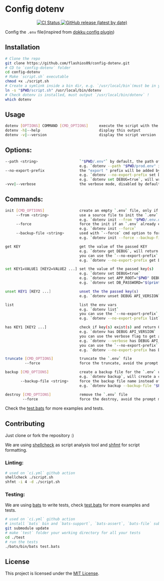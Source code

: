 # Config dotenv

<p align="center">
    <a href="https://github.com/flashios09/config-dotenv/actions/workflows/ci.yml" target="_blank">
        <img src="https://github.com/flashios09/config-dotenv/actions/workflows/ci.yml/badge.svg" alt="CI Status">
    </a>
    <a href="https://github.com/flashios09/config-dotenv/releases/latest" target="_blank">
        <img alt="GitHub release (latest by date)" src="https://img.shields.io/github/v/release/flashios09/config-dotenv">
    </a>
</p>

Config the `.env` file(inspired from [dokku config plugin](https://github.com/dokku/dokku/blob/a308ff65464dce6ce1bb709e3afddd7066e77381/plugins/config/commands))

## Installation
```bash
# Clone the repo
git clone https://github.com/flashios09/config-dotenv.git
# CD to `config-dotenv` folder
cd config-dotenv
# Make `script.sh` executable
chmod +x ./script.sh
# Create a symlink inside a bin dir, e.g. `/usr/local/bin`(must be in your path)
ln -s "$PWD/script.sh" /usr/local/bin/dotenv
# Check dotenv is installed, must output `/usr/local/bin/dotenv` !
which dotenv
```

## Usage
```bash
dotenv [OPTIONS] COMMAND [CMD_OPTIONS]     execute the script with the specified command and/or options
dotenv -h|--help                           display this output
dotenv -v|--version                        display the script version
```
## Options:
```bash
--path <string>                   `"$PWD/.env"` by default, the path of the `.env` file
                                  e.g. `dotenv --path "$PWD/prod.env" init`
--no-export-prefix                the "export " prefix will be added by default, use `--no-export-prefix` to disable it
                                  e.g. `dotenv --no-export-prefix set DEBUG=true`, will write `DEBUG=true`
                                  e.g. `dotenv set DEBUG=true`, will write `export DEBUG=true`
-vvv|--verbose                    the verbose mode, disabled by default, use `-vvv` or `--verbose` to enable it
```
## Commands:
```bash
init [CMD_OPTIONS]                create an empty `.env` file, only if `.env` not already exists
     --from <string>              use a source file to init the `.env` file, only if `.env` not already exists
                                  e.g. `dotenv init --from "$PWD/.env.default"`
     --force                      force the init if an `.env` already exist, a backup for the existent file will be created
                                  e.g. `dotenv init --force`
     --backup-file <string>       used with `--force` cmd option to force the backup file name instead of auto-naming
                                  e.g. `dotenv init --force --backup-file "$PWD/.env-20221127235937.bak"`

get KEY                           get the value of the passed KEY
                                  e.g. `dotenv get DEBUG`, will return the value of the DEBUG env var
                                  you can use the `--no-export-prefix` to get the value without "export "
                                  e.g. `dotenv --no-export-prefix get DEBUG`

set KEY1=VALUE1 [KEY2=VALUE2 ...] set the value of the passed key(s)
                                  e.g. `dotenv set DEBUG=true`
                                  e.g. `dotenv set APP_ROOT="$PWD" DEBUG=true API_VERSION="v1"`
                                  e.g. `dotenv set DB_PASSWORD="$(printenv APP_DB_PASSWORD)" APP_ROOT="$PWD" API_VERSION="v1"`

unset KEY1 [KEY2 ...]             unset the the passed key(s)
                                  e.g. `dotenv unset DEBUG API_VERSION`

list                              list the env vars
                                  e.g. `dotenv list`
                                  you can use the `--no-export-prefix` to list only the vars without "export "
                                  e.g. `dotenv --no-export-prefix list`

has KEY1 [KEY2 ...]               check if key(s) exist(s) and return 0 or 1
                                  e.g. `dotenv has DEBUG API_VERSION`
                                  you can use the verbose flag to get a success or error message
                                  e.g. `dotenv --verbose has DEBUG API_VERSION`
                                  you can use the `--no-export-prefix` to check only the key(s) without "export "
                                  e.g. `dotenv --no-export-prefix has DEBUG API_VERSION`

truncate [CMD_OPTIONS]            truncate the `.env` file
         --force                  force the truncate, avoid the prompt message

backup [CMD_OPTIONS]              create a backup file for the `.env` using this format `<env_file_name>-<now>.bak`
                                  e.g. `dotenv backup`, will create a copy from `.env` named `.env-20221125192400.bak`
       --backup-file <string>     force the backup file name instead of auto-naming
                                  e.g. `dotenv backup --backup-file "$PWD/.env-20221127235937.bak"`

destroy [CMD_OPTIONS]             remove the `.env` file
        --force                   force the destroy, avoid the prompt message
```
Check the [test.bats](test/test.bats) for more examples and tests.

## Contributing
Just clone or fork the repository :)

We are using [shellcheck](https://github.com/koalaman/shellcheck) as script analysis tool and [shfmt](https://github.com/patrickvane/shfmt) for script formatting.

### Linting:
```bash
# used on `ci.yml` github action
shellcheck ./script.sh
shfmt -i 4 -d ./script.sh
```
### Testing:
We are using [bats](https://bats-core.readthedocs.io/en/stable/) to write tests, check [test.bats](test/test.bats) for more examples and tests.
```bash
# used on `ci.yml` github action
# install `bats` bin and `bats-support`, `bats-assert`, `bats-file` submodules
git submodule update
# make `test` folder your working directory for all your tests
cd ./test
# run the tests
./bats/bin/bats test.bats
```

## License
 This project is licensed under the [MIT License](LICENSE.md).